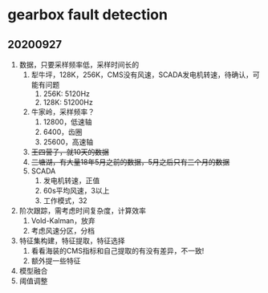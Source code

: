 # gearbox fault detection

## 20200927

1. 数据，只要采样频率低，采样时间长的
   1. 犁牛坪，128K，256K，CMS没有风速，SCADA发电机转速，待确认，可能有问题
      1. 256K: 5120Hz
      2. 128K: 51200Hz
   2. 牛家岭，采样频率？
      1. 12800，低速轴
      2. 6400，齿圈
      3. 25600，高速轴
   3. ~~王四营子，就10天的数据~~
   4. ~~三塘湖，有大量18年5月之前的数据，5月之后只有三个月的数据~~
   5. SCADA
      1. 发电机转速，正值
      2. 60s平均风速，3以上
      3. 工作模式，32
2. 阶次跟踪，需考虑时间复杂度，计算效率
   1. Vold-Kalman，放弃
   2. 考虑风速分区，分档
3. 特征集构建，特征提取，特征选择
   1. 看看海装的CMS指标和自己提取的有没有差异，不一致!
   2. 额外提一些特征
4. 模型融合
5. 阈值调整